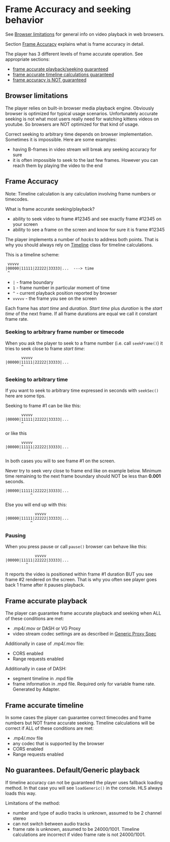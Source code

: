 # Frame Accuracy and seeking behavior

See [Browser limitations](#FrameAccuracy_browser) for general info on video playback in web browsers.

Section [Frame Accuracy](#FrameAccuracy_explained) explains what is frame accuracy in detail.

The player has 3 different levels of frame accurate operation. See appropriate sections:

- [frame accurate playback/seeking guaranteed](#FrameAccuracy_accurate)
- [frame accurate timeline calculations guaranteed](#FrameAccuracy_timeline)
- [frame accuracy is NOT guaranteed](#FrameAccuracy_generic)

## <a id="FrameAccuracy_browser"></a> Browser limitations

The player relies on built-in browser media playback engine.
Obviously browser is optimized for typical usage scenarios.
Unfortunately accurate seeking is not what most users really need for watching kittens videos on youtube.
So browsers are NOT optimized for that kind of usage.

Correct seeking to arbitrary time depends on browser implementation.
Sometimes it is impossible. Here are some examples:

- having B-frames in video stream will break any seeking accuracy for sure
- it is often impossible to seek to the last few frames. However you can reach them by playing the video to the end


## <a id="FrameAccuracy_explained"></a> Frame Accuracy

Note: Timeline calculation is any calculation involving frame numbers or timecodes.

What is frame accurate seeking/playback?

- ability to seek video to frame #12345 and see exactly frame #12345 on your screen
- ability to see a frame on the screen and know for sure it is frame #12345

The player implements a number of _hacks_ to address both points.
That is why you should always rely on [Timeline](Player.md#Player_getTimeline) class for timeline calculations.

This is a timeline scheme:
```
 vvvvv
|00000|11111|22222|33333|...  ---> time
 ^
```
- `|` - frame boundary
- `1` - frame number in particular moment of time
- `^` - current playback position reported by browser
- `vvvvv` - the frame you see on the screen

Each frame has *start time* and *duration*. *Start time* plus *duration* is the *start time* of the next frame.
If all frame durations are equal we call it constant frame rate.

### Seeking to arbitrary frame number or timecode

When you ask the player to seek to a frame number (i.e. call `seekFrame()`) it tries to seek close to frame *start time*:
```
       vvvvv
|00000|11111|22222|33333|...
       ^
```

### Seeking to arbitrary time

If you want to seek to arbitrary time expressed in seconds with `seekSec()` here are some tips.


Seeking to frame #1 can be like this:
```
       vvvvv
|00000|11111|22222|33333|...
       ^
```
or like this
```
       vvvvv
|00000|11111|22222|33333|...
          ^
```
In both cases you will to see frame #1 on the screen.

Never try to seek very close to frame end like on example below.
Minimum time remaining to the next frame boundary should NOT be less than **0.001** seconds.
```
|00000|11111|22222|33333|...
           ^
```
Else you will end up with this:
```
             vvvvv
|00000|11111|22222|33333|...
           ^
```

### Pausing

When you press pause or call `pause()` browser can behave like this:
```
             vvvvv
|00000|11111|22222|33333|...
         ^
```
It reports the video is positioned within frame #1 duration BUT you see frame #2 rendered on the screen.
That is why you often see player goes back 1 frame after it pauses playback.


## <a id="FrameAccuracy_accurate"></a> Frame accurate playback

The player can guarantee frame accurate playback and seeking when ALL of these conditions are met:

- .mp4/.mov or DASH or VG Proxy
- video stream codec settings are as described in [Generic Proxy Spec](VGProxySpec.md#GenericProxy_Codec)

Additionally in case of .mp4/.mov file:

- CORS enabled
- Range requests enabled

Additionally in case of DASH:

- segment timeline in .mpd file
- frame information in .mpd file. Required only for variable frame rate. Generated by Adapter.

## <a id="FrameAccuracy_timeline"></a> Frame accurate timeline

In some cases the player can guarantee correct timecodes and frame numbers but NOT frame accurate seeking.
Timeline calculations will be correct if ALL of these conditions are met:

- .mp4/.mov file
- any codec that is supported by the browser
- CORS enabled
- Range requests enabled


## <a id="FrameAccuracy_generic"></a> No guarantees. Default/Generic playback

If timeline accuracy can not be guaranteed the player uses fallback loading method.
In that case you will see `loadGeneric()` in the console. HLS always loads this way.

Limitations of the method:

- number and type of audio tracks is unknown, assumed to be 2 channel stereo
- can not switch between audio tracks
- frame rate is unknown, assumed to be 24000/1001. Timeline calculations are incorrect if video frame rate is not 24000/1001.
